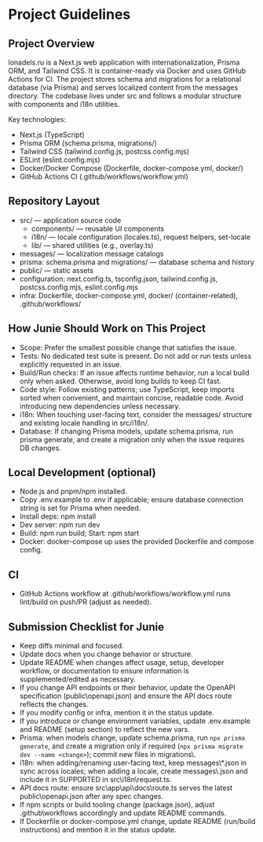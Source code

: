 # Project Guidelines

## Project Overview
lonadels.ru is a Next.js web application with internationalization, Prisma ORM, and Tailwind CSS. It is container-ready via Docker and uses GitHub Actions for CI. The project stores schema and migrations for a relational database (via Prisma) and serves localized content from the messages directory. The codebase lives under src and follows a modular structure with components and i18n utilities.

Key technologies:
- Next.js (TypeScript)
- Prisma ORM (schema.prisma, migrations/)
- Tailwind CSS (tailwind.config.js, postcss.config.mjs)
- ESLint (eslint.config.mjs)
- Docker/Docker Compose (Dockerfile, docker-compose.yml, docker/)
- GitHub Actions CI (.github/workflows/workflow.yml)

## Repository Layout
- src/ — application source code
  - components/ — reusable UI components
  - i18n/ — locale configuration (locales.ts), request helpers, set-locale
  - lib/ — shared utilities (e.g., overlay.ts)
- messages/ — localization message catalogs
- prisma: schema.prisma and migrations/ — database schema and history
- public/ — static assets
- configuration: next.config.ts, tsconfig.json, tailwind.config.js, postcss.config.mjs, eslint.config.mjs
- infra: Dockerfile, docker-compose.yml, docker/ (container-related), .github/workflows/

## How Junie Should Work on This Project
- Scope: Prefer the smallest possible change that satisfies the issue.
- Tests: No dedicated test suite is present. Do not add or run tests unless explicitly requested in an issue.
- Build/Run checks: If an issue affects runtime behavior, run a local build only when asked. Otherwise, avoid long builds to keep CI fast.
- Code style: Follow existing patterns; use TypeScript, keep imports sorted when convenient, and maintain concise, readable code. Avoid introducing new dependencies unless necessary.
- i18n: When touching user-facing text, consider the messages/ structure and existing locale handling in src/i18n/.
- Database: If changing Prisma models, update schema.prisma, run prisma generate, and create a migration only when the issue requires DB changes.

## Local Development (optional)
- Node.js and pnpm/npm installed.
- Copy .env.example to .env if applicable; ensure database connection string is set for Prisma when needed.
- Install deps: npm install
- Dev server: npm run dev
- Build: npm run build; Start: npm start
- Docker: docker-compose up uses the provided Dockerfile and compose config.

## CI
- GitHub Actions workflow at .github/workflows/workflow.yml runs lint/build on push/PR (adjust as needed).

## Submission Checklist for Junie
- Keep diffs minimal and focused.
- Update docs when you change behavior or structure.
- Update README when changes affect usage, setup, developer workflow, or documentation to ensure information is supplemented/edited as necessary.
- If you change API endpoints or their behavior, update the OpenAPI specification (public\\openapi.json) and ensure the API docs route reflects the changes.
- If you modify config or infra, mention it in the status update.
- If you introduce or change environment variables, update .env.example and README (setup section) to reflect the new vars.
- Prisma: when models change, update schema.prisma, run `npx prisma generate`, and create a migration only if required (`npx prisma migrate dev --name <change>`); commit new files in migrations\\.
- i18n: when adding/renaming user-facing text, keep messages\\*.json in sync across locales; when adding a locale, create messages\\<locale>.json and include it in SUPPORTED in src\\i18n\\request.ts.
- API docs route: ensure src\\app\\api\\docs\\route.ts serves the latest public\\openapi.json after any spec changes.
- If npm scripts or build tooling change (package.json), adjust .github\\workflows accordingly and update README commands.
- If Dockerfile or docker-compose.yml change, update README (run/build instructions) and mention it in the status update.
